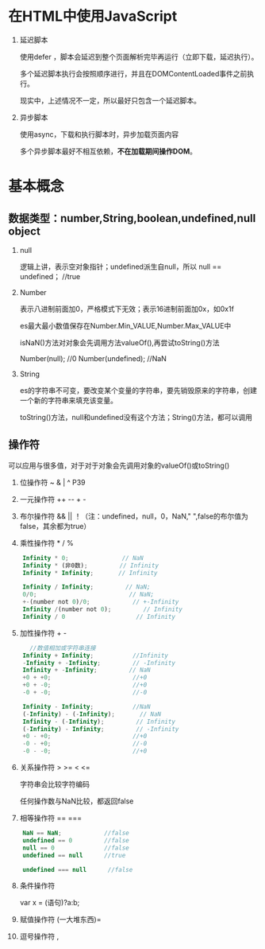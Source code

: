 # 在HTML中使用JavaScript

1. 延迟脚本
    
    使用defer ，脚本会延迟到整个页面解析完毕再运行（立即下载，延迟执行）。
    
    多个延迟脚本执行会按照顺序进行，并且在DOMContentLoaded事件之前执行。

    现实中，上述情况不一定，所以最好只包含一个延迟脚本。

2. 异步脚本

    使用async，下载和执行脚本时，异步加载页面内容

    多个异步脚本最好不相互依赖，**不在加载期间操作DOM**。


# 基本概念

## 数据类型：number,String,boolean,undefined,null   object

1. null

    逻辑上讲，表示空对象指针；undefined派生自null，所以 null == undefined；  //true

2. Number

    表示八进制前面加0，严格模式下无效；表示16进制前面加0x，如0x1f

    es最大最小数值保存在Number.Min_VALUE,Number.Max_VALUE中

    isNaN()方法对对象会先调用方法valueOf(),再尝试toString()方法

    Number(null); //0
    Number(undefined); //NaN

3. String
    
    es的字符串不可变，要改变某个变量的字符串，要先销毁原来的字符串，创建一个新的字符串来填充该变量。

    toString()方法，null和undefined没有这个方法；String()方法，都可以调用


## 操作符

可以应用与很多值，对于对于对象会先调用对象的valueOf()或toString()


1. 位操作符 ~  &  |  ^  P39

2. 一元操作符 ++ -- + -  

3. 布尔操作符 && || ！（注：undefined，null，0，NaN," ",false的布尔值为false，其余都为true）

4. 乘性操作符 * / %

```javascript
    Infinity * 0;               // NaN
    Infinity * (非0数);         // Infinity
    Infinity * Infinity;       // Infinity

    Infinity / Infinity;         // NaN;
    0/0;                          // NaN;    
    +-(number not 0)/0;            // +-Infinity
    Infinity /(number not 0);         // Infinity
    Infinity / 0                    // Infinity    
```

5. 加性操作符 + -

```javascript
      //数值相加或字符串连接
    Infinity + Infinity;           //Infinity  
    -Infinity + -Infinity;         // -Infinity
    Infinity + -Infinity;         // NaN
    +0 + +0;                       //+0
    +0 + -0;                       //+0
    -0 + -0;                       //-0

    Infinity - Infinity;           //NaN 
    (-Infinity) - (-Infinity);       // NaN
    Infinity - (-Infinity);         // Infinity
    (-Infinity) - Infinity;         // -Infinity
    +0 - +0;                       //+0
    -0 - +0;                       //-0
    -0 - -0;                       //+0
``` 

6. 关系操作符 > >= < <=

    字符串会比较字符编码

    任何操作数与NaN比较，都返回false

7. 相等操作符 == ===

```javascript
    NaN == NaN;            //false
    undefined == 0         //false
    null == 0              //false
    undefined == null      //true

    undefined === null      //false
```  

8. 条件操作符

    var x = (语句)?a:b;

9. 赋值操作符 (一大堆东西)=

10. 逗号操作符 ,


